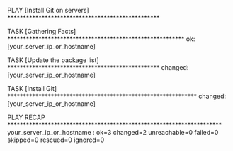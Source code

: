 PLAY [Install Git on servers] *************************************************

TASK [Gathering Facts] *********************************************************
ok: [your_server_ip_or_hostname]

TASK [Update the package list] *************************************************
changed: [your_server_ip_or_hostname]

TASK [Install Git] *************************************************************
changed: [your_server_ip_or_hostname]

PLAY RECAP *********************************************************************
your_server_ip_or_hostname : ok=3    changed=2    unreachable=0    failed=0    skipped=0    rescued=0    ignored=0
